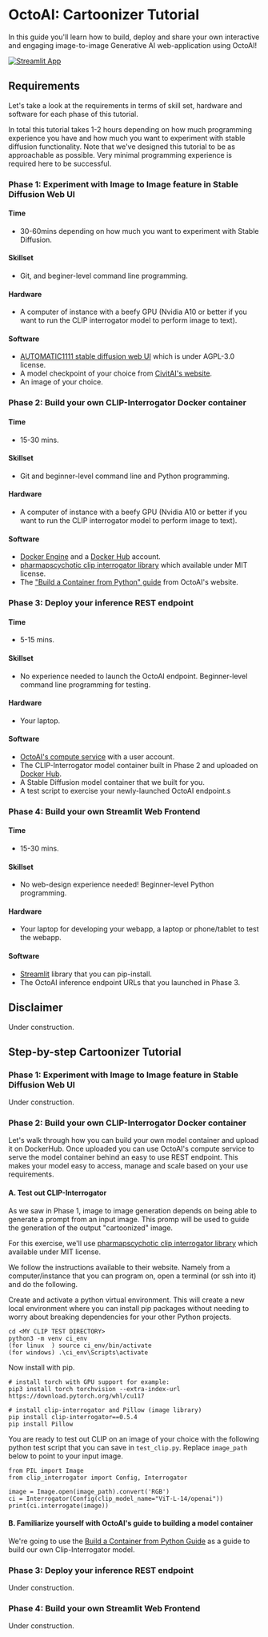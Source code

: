 # OctoAI: Cartoonizer Tutorial

In this guide you'll learn how to build, deploy and share your own interactive and engaging image-to-image Generative AI web-application using OctoAI!


[![Streamlit App](https://static.streamlit.io/badges/streamlit_badge_black_white.svg)](https://tmoreau89-cartoonize-cartoonizer-gwpv6p.streamlit.app/)

## Requirements

Let's take a look at the requirements in terms of skill set, hardware and software for each phase of this tutorial.

In total this tutorial takes 1-2 hours depending on how much programming experience you have and how much you want to experiment with stable diffusion functionality. Note that we've designed this tutorial to be as approachable as possible. Very minimal programming experience is required here to be successful.

### Phase 1: Experiment with Image to Image feature in Stable Diffusion Web UI

#### Time
* 30-60mins depending on how much you want to experiment with Stable Diffusion.

#### Skillset
* Git, and beginer-level command line programming.

#### Hardware
* A computer of instance with a beefy GPU (Nvidia A10 or better if you want to run the CLIP interrogator model to perform image to text).

#### Software
* [AUTOMATIC1111 stable diffusion web UI](https://github.com/AUTOMATIC1111/stable-diffusion-webui) which is under AGPL-3.0 license.
* A model checkpoint of your choice from [CivitAI's website](https://civitai.com/).
* An image of your choice.


### Phase 2: Build your own CLIP-Interrogator Docker container

#### Time
* 15-30 mins.

#### Skillset
* Git and beginner-level command line and Python programming.

#### Hardware
* A computer of instance with a beefy GPU (Nvidia A10 or better if you want to run the CLIP interrogator model to perform image to text).

#### Software
* [Docker Engine](https://docs.docker.com/engine/) and a [Docker Hub](https://hub.docker.com/) account.
* [pharmapscychotic clip interrogator library](https://github.com/pharmapsychotic/clip-interrogator) which available under MIT license.
* The ["Build a Container from Python" guide](https://docs.octoai.cloud/docs/create-custom-endpoints-from-python-code) from OctoAI's website.

### Phase 3: Deploy your inference REST endpoint

#### Time
* 5-15 mins.

#### Skillset
* No experience needed to launch the OctoAI endpoint. Beginner-level command line programming for testing.

#### Hardware
* Your laptop.

#### Software
* [OctoAI's compute service](https://docs.octoai.cloud/docs) with a user account.
* The CLIP-Interrogator model container built in Phase 2 and uploaded on [Docker Hub](https://hub.docker.com/).
* A Stable Diffusion model container that we built for you.
* A test script to exercise your newly-launched OctoAI endpoint.s

### Phase 4: Build your own Streamlit Web Frontend

#### Time
* 15-30 mins.

#### Skillset
* No web-design experience needed! Beginner-level Python programming.

#### Hardware
* Your laptop for developing your webapp, a laptop or phone/tablet to test the webapp.

#### Software
* [Streamlit](https://streamlit.io/) library that you can pip-install.
* The OctoAI inference endpoint URLs that you launched in Phase 3.

## Disclaimer

Under construction.

## Step-by-step Cartoonizer Tutorial

### Phase 1: Experiment with Image to Image feature in Stable Diffusion Web UI

Under construction.

### Phase 2: Build your own CLIP-Interrogator Docker container

Let's walk through how you can build your own model container and upload it on DockerHub. Once uploaded you can use OctoAI's compute service to serve the model container behind an easy to use REST endpoint. This makes your model easy to access, manage and scale based on your use requirements.

#### A. Test out CLIP-Interrogator

As we saw in Phase 1, image to image generation depends on being able to generate a prompt from an input image. This promp will be used to guide the generation of the output "cartoonized" image.

For this exercise, we'll use [pharmapscychotic clip interrogator library](https://github.com/pharmapsychotic/clip-interrogator) which available under MIT license.

We follow the instructions available to their website. Namely from a computer/instance that you can program on, open a terminal (or ssh into it) and do the following.

Create and activate a python virtual environment. This will create a new local environment where you can install pip packages without needing to worry about breaking dependencies for your other Python projects.

```
cd <MY CLIP TEST DIRECTORY>
python3 -m venv ci_env
(for linux  ) source ci_env/bin/activate
(for windows) .\ci_env\Scripts\activate
```

Now install with pip.
```
# install torch with GPU support for example:
pip3 install torch torchvision --extra-index-url https://download.pytorch.org/whl/cu117

# install clip-interrogator and Pillow (image library)
pip install clip-interrogator==0.5.4
pip install Pillow
```

You are ready to test out CLIP on an image of your choice with the following python test script that you can save in `test_clip.py`. Replace `image_path` below to point to your input image.
```
from PIL import Image
from clip_interrogator import Config, Interrogator

image = Image.open(image_path).convert('RGB')
ci = Interrogator(Config(clip_model_name="ViT-L-14/openai"))
print(ci.interrogate(image))
```

#### B. Familiarize yourself with OctoAI's guide to building a model container

We're going to use the [Build a Container from Python Guide](https://docs.octoai.cloud/docs/create-custom-endpoints-from-python-code) as a guide to build our own Clip-Interrogator model.

### Phase 3: Deploy your inference REST endpoint

Under construction.

### Phase 4: Build your own Streamlit Web Frontend

Under construction.

